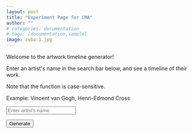 ```yaml
---
layout: post
title: "Experiment Page for CMA"
author: ""
# categories: documentation
# tags: [documentation,sample]
image: cuba-1.jpg
---
```


<!-- https://openaccess-api.clevelandart.org/api/creators/24407 -->


<p>Welcome to the artwork timeline generator!</p>
<p> Enter an artist's name in the search bar below, and see a timeline of their work.</p>
<p> Note that the function is case-sensitive.</p>
<p> Example: Vincent van Gogh, Henri-Edmond Cross</p>
   
<form> 
<input type="text" id="artistNameInput" name="artistname" placeholder="Enter artist's name"> 
</form>


<button id="generatebutton" type='artbutton'>Generate</button>
<p id="allIDs"></p>
<div id="works"></div>
<p id="error"></p>

<div class="timeline" id="timeline">
</div>



<script src="assets/my-script.js"></script>



<!-- <div id = "output"> </div>
   <button onclick = "getData()"> get data using Axios </button>
   
   

<script>
    async function getData() {
        const response = await fetch("http://example.com/movies.json", {
            mode: 'no-cors'
        });
        const movies = await response.json();
        console.log(movies);
    }
   </script> -->


   <!-- let output = document.getElementById('output');
      async function getData() {
         let response = await
         axios.get("https://jsonplaceholder.typicode.com/todos/1")
         for (let key in response.data) {
            output.innerHTML += key + " - " + response.data[key] + "<br/>";
         }
      } -->
